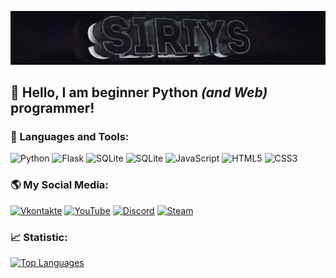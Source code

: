 [![Header](assets/header.png)](https://github.com/S1riyS)

## 👋 Hello, I am beginner **Python** *(and Web)* programmer!

### 🧰 Languages and Tools:

![Python](https://img.shields.io/badge/-Pyhton-090909?style=for-the-badge&logo=Python&logoColor=5d78d9)
![Flask](https://img.shields.io/badge/-Flask-090909?style=for-the-badge&logo=Flask)
![SQLite](https://img.shields.io/badge/-SQLite-090909?style=for-the-badge&logo=sqlite)
![SQLite](https://img.shields.io/badge/-SQLite-090909?style=for-the-badge&logo=sqlite)
![JavaScript](https://img.shields.io/badge/-JavaScript-090909?style=for-the-badge&logo=JavaScript&logoColor=E9D54D)
![HTML5](https://img.shields.io/badge/-HTML5-090909?style=for-the-badge&logo=html5)
![CSS3](https://img.shields.io/badge/-CSS3-090909?style=for-the-badge&logo=CSS3&logoColor=379ad6)

### 🌎 My Social Media:

[![Vkontakte](https://img.shields.io/badge/-Vkontakte-090909?style=for-the-badge&logo=Vk&logoColor=4F7DB3)](https://vk.com/s1riys)
[![YouTube](https://img.shields.io/badge/-YouTube-090909?style=for-the-badge&logo=YouTube&logoColor=FF0000)](https://www.youtube.com/channel/UC8K6TZc2ik2Dm3jZsB26DKQ)
[![Discord](https://img.shields.io/badge/-Discord-090909?style=for-the-badge&logo=discord)](https://discordapp.com/users/380736129361772548/)
[![Steam](https://img.shields.io/badge/-Steam-090909?style=for-the-badge&logo=steam)](https://steamcommunity.com/id/S1riyS/)


### 📈 Statistic:
[![Top Languages](https://github-readme-stats.vercel.app/api/top-langs/?username=S1riyS&layout=compact&theme=github_dark )](https://github.com/anuraghazra/github-readme-stats)